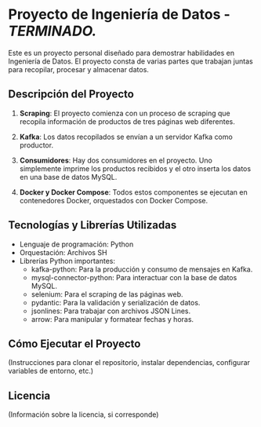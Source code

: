 # Proyecto de Ingeniería de Datos - *TERMINADO.*

Este es un proyecto personal diseñado para demostrar habilidades en Ingeniería de Datos. El proyecto consta de varias partes que trabajan juntas para recopilar, procesar y almacenar datos.

## Descripción del Proyecto

1. **Scraping**: El proyecto comienza con un proceso de scraping que recopila información de productos de tres páginas web diferentes.

2. **Kafka**: Los datos recopilados se envían a un servidor Kafka como productor.

3. **Consumidores**: Hay dos consumidores en el proyecto. Uno simplemente imprime los productos recibidos y el otro inserta los datos en una base de datos MySQL.

4. **Docker y Docker Compose**: Todos estos componentes se ejecutan en contenedores Docker, orquestados con Docker Compose.

## Tecnologías y Librerías Utilizadas

- Lenguaje de programación: Python
- Orquestación: Archivos SH
- Librerías Python importantes:
  - kafka-python: Para la producción y consumo de mensajes en Kafka.
  - mysql-connector-python: Para interactuar con la base de datos MySQL.
  - selenium: Para el scraping de las páginas web.
  - pydantic: Para la validación y serialización de datos.
  - jsonlines: Para trabajar con archivos JSON Lines.
  - arrow: Para manipular y formatear fechas y horas.

## Cómo Ejecutar el Proyecto

(Instrucciones para clonar el repositorio, instalar dependencias, configurar variables de entorno, etc.)

## Licencia

(Información sobre la licencia, si corresponde)

